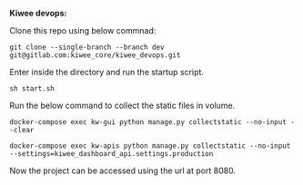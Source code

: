 **Kiwee devops:**

Clone this repo using below commnad:

`git clone --single-branch --branch dev git@gitlab.com:kiwee_core/kiwee_devops.git`

Enter inside the directory and run the startup script.

`sh start.sh`

Run the below command to collect the static files in volume.

`docker-compose exec kw-gui python manage.py collectstatic --no-input --clear`

`docker-compose exec kw-apis python manage.py collectstatic --no-input --settings=kiwee_dashboard_api.settings.production`

Now the project can be accessed using the url at port 8080.



